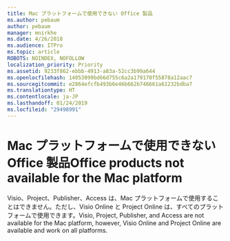 ```yaml
---
title: Mac プラットフォームで使用できない Office 製品
ms.author: pebaum
author: pebaum
manager: mnirkhe
ms.date: 4/26/2018
ms.audience: ITPro
ms.topic: article
ROBOTS: NOINDEX, NOFOLLOW
localization_priority: Priority
ms.assetid: 9233f862-ebbb-4913-a83a-52cc3b99a644
ms.openlocfilehash: 14053099bd66d755c6a2a179170f55878a12aac7
ms.sourcegitcommit: e2864efcfb493b6e46b662b746661a61232bdba7
ms.translationtype: HT
ms.contentlocale: ja-JP
ms.lasthandoff: 01/24/2019
ms.locfileid: "29498991"
---
```

# <a name="office-products-not-available-for-the-mac-platform"></a><span data-ttu-id="17f17-102">Mac プラットフォームで使用できない Office 製品</span><span class="sxs-lookup"><span data-stu-id="17f17-102">Office products not available for the Mac platform</span></span>

<span data-ttu-id="17f17-103">Visio、Project、Publisher、Access は、Mac プラットフォームで使用することはできません。ただし、Visio Online と Project Online は、すべてのプラットフォームで使用できます。</span><span class="sxs-lookup"><span data-stu-id="17f17-103">Visio, Project, Publisher, and Access are not available for the Mac platform, however, Visio Online and Project Online are available and work on all platforms.</span></span>
  

